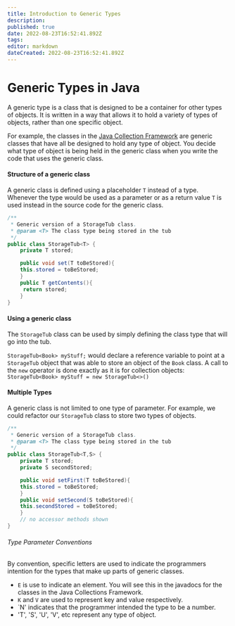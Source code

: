 ```yaml
---
title: Introduction to Generic Types
description: 
published: true
date: 2022-08-23T16:52:41.892Z
tags: 
editor: markdown
dateCreated: 2022-08-23T16:52:41.892Z
---
```


# Generic Types in Java

A generic type is a class that is designed to be a container for other types of objects.  It is written in a way that allows it to hold a variety of types of objects, rather than one specific object.

For example, the classes in the [Java Collection Framework](/dataStructures/collectionsFramework) are generic classes that have all be designed to hold any type of object.    You decide what type of object is being held in the generic class when you write the code that uses the generic class.

#### Structure of a generic class

A generic class is defined using a placeholder `T` instead of a type. Whenever the type would be used as a parameter or as a return value `T` is used instead in the source code for the generic class.  

```java
/**
 * Generic version of a StorageTub class.
 * @param <T> The class type being stored in the tub
 */
public class StorageTub<T> {
    private T stored;

    public void set(T toBeStored){
    this.stored = toBeStored;
    }
    public T getContents(){
     return stored; 
    }
}
```

#### Using a generic class

The `StorageTub` class can be used by simply defining the class type that will go into the tub.

`StorageTub<Book> myStuff;` would declare a reference variable to point at a `StorageTub` object that was able to store an object of the `Book` class.    A call to the `new` operator is done exactly as it is for collection objects: `StorageTub<Book> myStuff = new StorageTub<>()`


#### Multiple Types

A generic class is not limited to one type of parameter.   For example, we could refactor our `StorageTub` class to store two types of objects.   

```java
/**
 * Generic version of a StorageTub class.
 * @param <T> The class type being stored in the tub
 */
public class StorageTub<T,S> {
    private T stored;
    private S secondStored;

    public void setFirst(T toBeStored){
    this.stored = toBeStored;
    }
    public void setSecond(S toBeStored){
    this.secondStored = toBeStored;
    }
    // no accessor methods shown
}
```

###### Type Parameter Conventions

By convention, specific letters are used to indicate the programmers intention for the types that make up parts of generic classes.   

- `E` is use to indicate an element.  You will see this in the javadocs for the classes in the Java Collections Framework.
- `K` and `V` are used to represent  key and value respectively.  
- `N' indicates that the programmer intended the type to be a number.  
- 'T', 'S', 'U', 'V', etc represent any type of object.